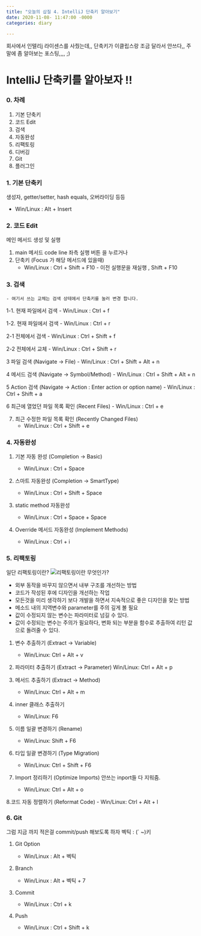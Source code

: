 ```yaml
---
title: "오늘의 삽질 4. IntelliJ 단축키 알아보기"
date: 2020-11-08- 11:47:00 -0000
categories: diary

---
```


회사에서 인텔리j 라이센스를 사줬는데,, 단축키가 이클립스랑 조금 달라서 안쓰다,, 주말에 좀 알아보는 포스팅,,,, ;)


# IntelliJ 단축키를 알아보자 !!


### 0. 차례
1. 기본 단축키
2. 코드 Edit
3. 검색
4. 자동완성
5. 리팩토링
6. 디버깅
7. Git
8. 플러그인 


### 1. 기본 단축키
생성자, getter/setter, hash equals, 오버라이딩 등등

- Win/Linux : Alt + Insert


### 2. 코드 Edit
메인 메서드 생성 및 실행 

1. main 메서드 code line 좌측 실행 버튼 을 누르거나
2. 단축키 (Focus 가 해당 메서드에 있을때) 
    - Win/Linux : Ctrl + Shift + F10 - 이전 실행문을 재실행 , Shift  + F10


### 3. 검색 
    - 여기서 쓰는 교체는 검색 상테에서 단축키를 눌러 변경 합니다.

1-1. 현재 파일에서 검색 
    - Win/Linux : Ctrl + f
    
1-2. 현재 파일에서 검색
    - Win/Linux : Ctrl + r
    


2-1 전체에서 검색 
    - Win/Linux : Ctrl + Shift + f
    
2-2 전체에서 교체 
    - Win/Linux : Ctrl + Shift + r
    

3 파일 검색 (Navigate -> File)
    - Win/Linux : Ctrl + Shift + Alt + n


4 메서드 검색 (Navigate -> Symbol/Method)
    - Win/Linux : Ctrl + Shift + Alt + n

    
5 Action 검색 (Navigate -> Action : Enter action or option name)
    - Win/Linux : Ctrl + Shift + a

    
6 최근에 열었던 파일 목록 확인 (Recent Files)
    - Win/Linux : Ctrl + e

    
7. 최근 수정한 파일 목록 확인 (Recently Changed Files)
    - Win/Linux : Ctrl + Shift + e


### 4. 자동완성

1. 기본 자동 완성 (Completion -> Basic)
    - Win/Linux : Ctrl + Space
  
    
2. 스마트 자동완성 (Completion -> SmartType)
    - Win/Linux : Ctrl + Shift + Space
    
    
3. static method 자동완성
    - Win/Linux : Ctrl + Space + Space
    
    
4. Override 메서드 자동완성 (Implement Methods)
    - Win/Linux : Ctrl + i
    

### 5. 리팩토링
일단 리팩토링이란? ![리팩토링이란 무엇인가?](https://nesoy.github.io/articles/2018-05/Refactoring)
- 외부 동작을 바꾸지 않으면서 내부 구조를 개선하는 방법
- 코드가 작성된 후에 디자인을 개선하는 작업
- 모든것을 미리 생각하기 보다 개발을 하면서 지속적으로 좋은 디자인을 찾는 방법
- 메소드 내의 지역변수와 parameter를 주의 깊게 볼 필요
- 값이 수정되지 않는 변수는 파라미터로 넘길 수 있다.
- 값이 수정되는 변수는 주의가 필요하다, 변화 되는 부분을 함수로 추출하여 리턴 값으로 돌려줄 수 있다.


1. 변수 추출하기 (Extract -> Variable)
    - Win/Linux: Ctrl + Alt + v

2. 파라미터 추출하기 (Extract -> Parameter)
Win/Linux: Ctrl + Alt + p

3. 메서드 추출하기 (Extract -> Method)
    - Win/Linux: Ctrl + Alt + m

4. inner 클래스 추출하기
    - Win/Linux: F6

5. 이름 일괄 변경하기 (Rename)
    - Win/Linux: Shift + F6

6. 타입 일괄 변경하기 (Type Migration)
    - Win/Linux: Ctrl + Shift + F6

7. Import 정리하기 (Optimize Imports) 안쓰는 inport들 다 지워줌.
    - Win/Linux: Ctrl + Alt + o

8.코드 자동 정렬하기 (Reformat Code)
    - Win/Linux: Ctrl + Alt + l
    
    
### 6. Git
그럼 지금 까지 적은걸 commit/push 해보도록 하자 
벡틱 : (` ~)키

1. Git Option
    - Win/Linux : Alt + 벡틱
    
2. Branch 
    - Win/Linux : Alt + 벡틱 + 7
    
3. Commit
    - Win/Linux : Ctrl + k
    
4. Push
    - Win/Linux : Ctrl + Shift + k

